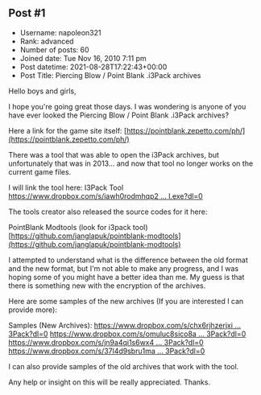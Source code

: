 ## Post #1
- Username: napoleon321
- Rank: advanced
- Number of posts: 60
- Joined date: Tue Nov 16, 2010 7:11 pm
- Post datetime: 2021-08-28T17:22:43+00:00
- Post Title: Piercing Blow / Point Blank .i3Pack archives

Hello boys and girls,

I hope you're going great those days. I was wondering is anyone of you have ever looked the Piercing Blow / Point Blank .i3Pack archives?

Here a link for the game site itself:
[https://pointblank.zepetto.com/ph/](https://pointblank.zepetto.com/ph/)


There was a tool that was able to open the i3Pack archives, but unfortunately that was in 2013... and now that tool no longer works on the current game files.

I will link the tool here:
I3Pack Tool
[https://www.dropbox.com/s/iawh0rodmhqp2 ... l.exe?dl=0](https://www.dropbox.com/s/iawh0rodmhqp2dp/i3PackTool.exe?dl=0)

The tools creator also released the source codes for it here:

PointBlank Modtools (look for i3pack tool)
[https://github.com/janglapuk/pointblank-modtools](https://github.com/janglapuk/pointblank-modtools)

I attempted to understand what is the difference between the old format and the new format, but I'm not able to make any progress, and I was hoping some of you might have a better idea than me. My guess is that there is something new with the encryption of the archives. 

Here are some samples of the new archives (If you are interested I can provide more):

Samples (New Archives):
[https://www.dropbox.com/s/chx6rjhzerjxi ... 3Pack?dl=0](https://www.dropbox.com/s/chx6rjhzerjxiu1/F_S_BL_Space-Wear-Blue.i3Pack?dl=0)
[https://www.dropbox.com/s/omuluc8sico8a ... 3Pack?dl=0](https://www.dropbox.com/s/omuluc8sico8a77/F_S_BL_Space-Wear-Red.i3Pack?dl=0)
[https://www.dropbox.com/s/jn9a4qi1s6wx4 ... 3Pack?dl=0](https://www.dropbox.com/s/jn9a4qi1s6wx4no/F_S_BU_Pharaoh-Blue.i3Pack?dl=0)
[https://www.dropbox.com/s/37l4d9sbru1ma ... 3Pack?dl=0](https://www.dropbox.com/s/37l4d9sbru1mar1/F_S_BU_Sekhmet-Red.i3Pack?dl=0)

I can also provide samples of the old archives that work with the tool. 

Any help or insight on this will be really appreciated. Thanks.
